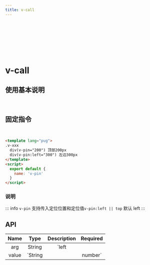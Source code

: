 ```yaml
---
title: v-call
---
```


<div style="width:100%;height:100px;"></div>
<Block >

<h1 v-copy="`v-call`" title="点击复制指令">v-call</h1>
<h2>使用基本说明</h2>

</Block>
 </br>

<Block>

## 固定指令

<v-call/>
</br>
<Example>

```html
<template lang="pug">
.v-xxx
  div(v-pin="200") 顶部200px
  div(v-pin:left="300") 左边300px
</template>
<script>
  export default {
    name: 'v-pin'
  }
</script>
```

</Example>

</Block>

<div>

### 说明

::: info
`v-pin` 支持传入定位位置和定位值`v-pin:left || top` 默认 left
:::

## API

| Name  |       Type       | Description |      Required      |
| :---: | :--------------: | :---------: | :----------------: |
|  arg  |      String      | `left||top` | :heavy_minus_sign: |
| value | `String||number` |      0      | :heavy_minus_sign: |

</div>
